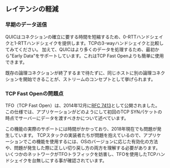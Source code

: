 ## レイテンシの軽減

### 早期のデータ送信

QUICはコネクションの確立<!--（原文: negotiate and setup）-->に要する時間を短縮するため、0-RTTハンドシェイクと1-RTTハンドシェイクを提供します。TCPの3-wayハンドシェイクと比較してみてください。
加えて、QUICはより多くのデータを処理するため、最初から"Early Data"をサポートしています。これはTCP Fast Openよりも簡単に使用できます。

既存の論理コネクションが終了するまで待たずに、同じホストに別の論理コネクションを開始できることが、ストリームのコンセプトとして挙げられます。

### TCP Fast Openの問題点

TFO（TCP Fast Open）は、2014年12月に[RFC 7413](https://tools.ietf.org/html/rfc7413)として公開されました。
この仕様では、アプリケーションがどのようにして初回のTCP SYNパケットの時点でサーバーにデータを渡すべきかについて述べています。

この機能の実際のサポートには時間がかかっており、2018年現在でも問題が発生しています。
TCPスタックの実装者たちが問題を抱えているので、アプリケーションでこの機能を使用するには、OSのバージョンに応じた有効化の方法や、問題が発生した際に正しい切り戻し方の両方を理解する必要があります。
いくつかのネットワークがTFOトラフィックを妨害し、TFOを使用したTCPハンドシェイクを台無しにする事が確認されています。
